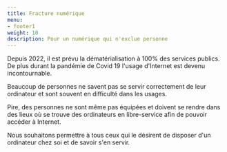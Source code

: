 ```yaml
---
title: Fracture numérique
menu:
- footer1
weight: 10
description: Pour un numérique qui n'exclue personne
---
```

Depuis 2022, il est prévu la dématérialisation à 100% des services publics. De plus durant la pandémie de Covid 19 l'usage d'Internet est devenu incontournable.

Beaucoup de personnes ne savent pas se servir correctement de leur ordinateur et sont souvent en difficulté dans les usages.

Pire, des personnes ne sont même pas équipées et doivent se rendre dans des lieux où se trouve des ordinateurs en libre-service afin de pouvoir accéder à Internet.

Nous souhaitons permettre à tous ceux qui le désirent de disposer d'un ordinateur chez soi et de savoir s'en servir.